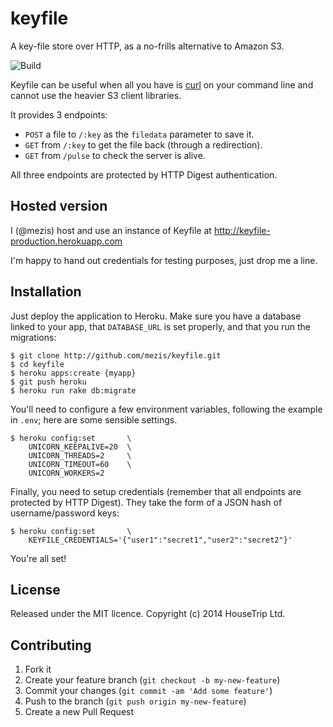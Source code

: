 # keyfile

A key-file store over HTTP, as a no-frills alternative to Amazon S3.

![Build](https://api.travis-ci.org/mezis/keyfile.svg)

Keyfile can be useful when all you have is [curl](http://curl.haxx.se/) on your
command line and cannot use the heavier S3 client libraries.

It provides 3 endpoints:

- `POST` a file to `/:key` as the `filedata` parameter to save it.
- `GET` from `/:key` to get the file back (through a redirection).
- `GET` from `/pulse` to check the server is alive.

All three endpoints are protected by HTTP Digest authentication.


## Hosted version

I (@mezis) host and use an instance of Keyfile at
http://keyfile-production.herokuapp.com

I'm happy to hand out credentials for testing purposes, just drop me a line.


## Installation

Just deploy the application to Heroku. Make sure you have a database linked to
your app, that `DATABASE_URL` is set properly, and that you run the migrations:

    $ git clone http://github.com/mezis/keyfile.git
    $ cd keyfile
    $ heroku apps:create {myapp}
    $ git push heroku
    $ heroku run rake db:migrate

You'll need to configure a few environment variables, following the example in
`.env`; here are some sensible settings.

    $ heroku config:set       \
        UNICORN_KEEPALIVE=20  \
        UNICORN_THREADS=2     \
        UNICORN_TIMEOUT=60    \
        UNICORN_WORKERS=2

Finally, you need to setup credentials (remember that all endpoints are
protected by HTTP Digest). They take the form of a JSON hash of
username/password keys:

    $ heroku config:set       \
        KEYFILE_CREDENTIALS='{"user1":"secret1","user2":"secret2"}'

You're all set!


## License

Released under the MIT licence.
Copyright (c) 2014 HouseTrip Ltd.


## Contributing

1. Fork it
2. Create your feature branch (`git checkout -b my-new-feature`)
3. Commit your changes (`git commit -am 'Add some feature'`)
4. Push to the branch (`git push origin my-new-feature`)
5. Create a new Pull Request
